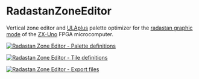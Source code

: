 # RadastanZoneEditor
Vertical zone editor and <a href="https://sites.google.com/site/ulaplus/home" target="_blank">ULAplus</a> palette optimizer for the <a href="http://www.zxuno.com/forum/viewtopic.php?f=39&t=1921" target="_blank">radastan graphic mode</a> of the <a href="http://zxuno.speccy.org/index_e.shtml" target="_blank">ZX-Uno</a> FPGA microcomputer.

<a href="https://dl.dropbox.com/s/mxkyov9cmw9brk5/radzoneeditor2.png?dl=0" title="Radastan Zone Editor - Palette definitions" target="_blank"><img src="https://dl.dropbox.com/s/mxkyov9cmw9brk5/radzoneeditor2.png?dl=0" alt="Radastan Zone Editor - Palette definitions"></a>

<a href="https://dl.dropbox.com/s/5o3c2cxz24o74y9/radzoneeditor3.png?dl=0" title="Radastan Zone Editor - Tile definitions" target="_blank"><img src="https://dl.dropbox.com/s/5o3c2cxz24o74y9/radzoneeditor3.png?dl=0" alt="Radastan Zone Editor - Tile definitions"></a>

<a href="https://dl.dropbox.com/s/993elzvspgvuylq/radzoneeditor4.png?dl=0" title="Radastan Zone Editor - Export files" target="_blank"><img src="https://dl.dropbox.com/s/993elzvspgvuylq/radzoneeditor4.png?dl=0" alt="Radastan Zone Editor - Export files"></a>
